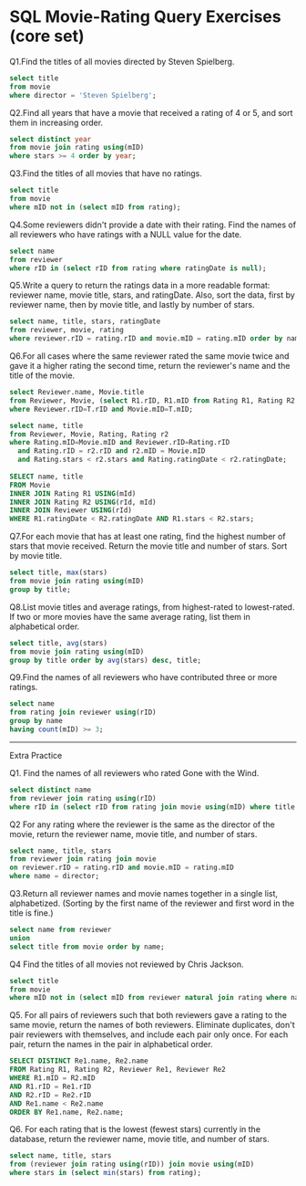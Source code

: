 # SQL Movie-Rating Query Exercises (core set)

Q1.Find the titles of all movies directed by Steven Spielberg.

```sql
select title
from movie
where director = 'Steven Spielberg';
```

Q2.Find all years that have a movie that received a rating of 4 or 5, and sort them in increasing order.

```sql
select distinct year
from movie join rating using(mID)
where stars >= 4 order by year;
```

Q3.Find the titles of all movies that have no ratings.

```sql
select title
from movie
where mID not in (select mID from rating);
```

Q4.Some reviewers didn't provide a date with their rating. Find the names of all reviewers who have ratings with a NULL value for the date.

```sql
select name
from reviewer
where rID in (select rID from rating where ratingDate is null);
```

Q5.Write a query to return the ratings data in a more readable format: reviewer name, movie title, stars, and ratingDate. Also, sort the data, first by reviewer name, then by movie title, and lastly by number of stars.

```sql
select name, title, stars, ratingDate
from reviewer, movie, rating
where reviewer.rID = rating.rID and movie.mID = rating.mID order by name, title, stars;
```

Q6.For all cases where the same reviewer rated the same movie twice and gave it a higher rating the second time, return the reviewer's name and the title of the movie.

```sql
select Reviewer.name, Movie.title
from Reviewer, Movie, (select R1.rID, R1.mID from Rating R1, Rating R2 where R1.rID=R2.rID and R1.mID=R2.mID and R2.ratingDate>R1.ratingDate and R2.stars>R1.stars) as T
where Reviewer.rID=T.rID and Movie.mID=T.mID;

select name, title 
from Reviewer, Movie, Rating, Rating r2
where Rating.mID=Movie.mID and Reviewer.rID=Rating.rID 
  and Rating.rID = r2.rID and r2.mID = Movie.mID
  and Rating.stars < r2.stars and Rating.ratingDate < r2.ratingDate;
  
SELECT name, title
FROM Movie
INNER JOIN Rating R1 USING(mId)
INNER JOIN Rating R2 USING(rId, mId)
INNER JOIN Reviewer USING(rId)
WHERE R1.ratingDate < R2.ratingDate AND R1.stars < R2.stars;
```

Q7.For each movie that has at least one rating, find the highest number of stars that movie received. Return the movie title and number of stars. Sort by movie title.

```sql
select title, max(stars)
from movie join rating using(mID)
group by title;
```

Q8.List movie titles and average ratings, from highest-rated to lowest-rated. If two or more movies have the same average rating, list them in alphabetical order.

```sql
select title, avg(stars)
from movie join rating using(mID)
group by title order by avg(stars) desc, title;
```

Q9.Find the names of all reviewers who have contributed three or more ratings.

```sql
select name
from rating join reviewer using(rID)
group by name
having count(mID) >= 3;
```
***
Extra Practice

Q1. Find the names of all reviewers who rated Gone with the Wind. 

```sql
select distinct name
from reviewer join rating using(rID)
where rID in (select rID from rating join movie using(mID) where title = 'Gone with the Wind');
```
Q2 For any rating where the reviewer is the same as the director of the movie, return the reviewer name, movie title, and number of stars.  

```sql
select name, title, stars
from reviewer join rating join movie
on reviewer.rID = rating.rID and movie.mID = rating.mID
where name = director;
```
Q3.Return all reviewer names and movie names together in a single list, alphabetized. (Sorting by the first name of the reviewer and first word in the title is fine.) 
```sql
select name from reviewer
union
select title from movie order by name;
```

Q4 Find the titles of all movies not reviewed by Chris Jackson. 
```sql
select title 
from movie
where mID not in (select mID from reviewer natural join rating where name = 'Chris Jackson');
```

Q5. For all pairs of reviewers such that both reviewers gave a rating to the same movie, return the names of both reviewers. Eliminate duplicates, don't pair reviewers with themselves, and include each pair only once. For each pair, return the names in the pair in alphabetical order. 
```sql
SELECT DISTINCT Re1.name, Re2.name
FROM Rating R1, Rating R2, Reviewer Re1, Reviewer Re2
WHERE R1.mID = R2.mID
AND R1.rID = Re1.rID
AND R2.rID = Re2.rID
AND Re1.name < Re2.name
ORDER BY Re1.name, Re2.name;
```

Q6. For each rating that is the lowest (fewest stars) currently in the database, return the reviewer name, movie title, and number of stars. 
```sql
select name, title, stars
from (reviewer join rating using(rID)) join movie using(mID)
where stars in (select min(stars) from rating);
```
